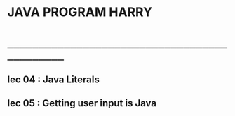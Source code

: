 # JAVA PROGRAM HARRY
# `____________________________________________`
## lec 04 : Java Literals

## lec 05 : Getting user input is Java
